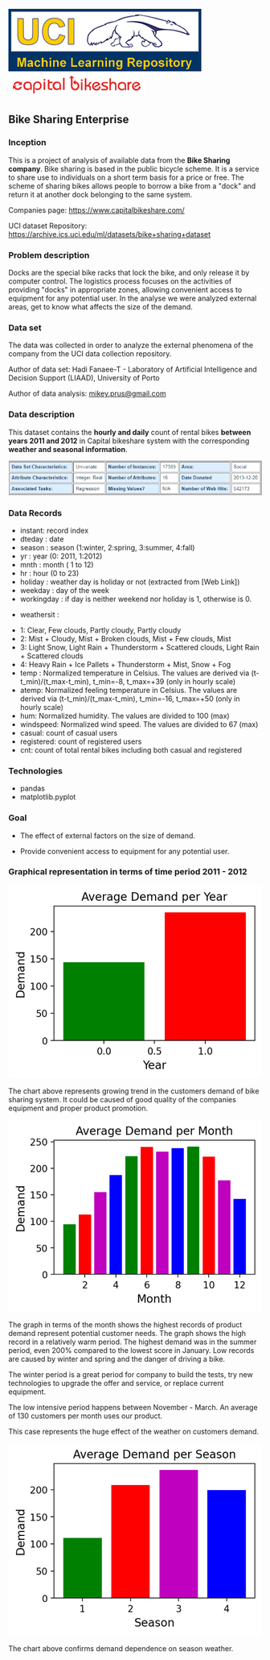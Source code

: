 <img src='./logo.gif'> <img src='./CaBi-logo_red.png'>
## Bike Sharing Enterprise 

### Inception
This is a project of analysis of available data from the <b>Bike Sharing company</b>. 
Bike sharing is based in the public bicycle scheme. It is a service to share use to individuals on a short term basis for a price or free. The scheme of sharing bikes allows people to borrow a bike from a "dock" and return it at another dock belonging to the same system.

Companies page: https://www.capitalbikeshare.com/

UCI dataset Repository: https://archive.ics.uci.edu/ml/datasets/bike+sharing+dataset


### Problem description

Docks are the special bike racks that lock the bike, and only release it by computer control. The logistics process focuses on the activities of providing "docks" in appropriate zones, allowing convenient access to equipment for any potential user. 
In the analyse we were analyzed external areas, get to know what affects the size of the demand.

### Data set

The data was collected in order to analyze the external phenomena of the company from the UCI data collection repository.

Author of data set: Hadi Fanaee-T - Laboratory of Artificial Intelligence and Decision Support (LIAAD), University of Porto

Author of data analysis: mikey.prus@gmail.com


### Data description 
This dataset contains the <b>hourly and daily</b> count of rental bikes <b>between years 2011 and 2012</b> in Capital bikeshare system with the corresponding <b>weather and seasonal information</b>.

<div align="center">
<img src='./data.png' />
</div>

### Data Records

- instant: record index
- dteday : date
- season : season (1:winter, 2:spring, 3:summer, 4:fall)
- yr : year (0: 2011, 1:2012)
- mnth : month ( 1 to 12)
- hr : hour (0 to 23)
- holiday : weather day is holiday or not (extracted from [Web Link])
- weekday : day of the week
- workingday : if day is neither weekend nor holiday is 1, otherwise is 0.

+ weathersit :
- 1: Clear, Few clouds, Partly cloudy, Partly cloudy
- 2: Mist + Cloudy, Mist + Broken clouds, Mist + Few clouds, Mist
- 3: Light Snow, Light Rain + Thunderstorm + Scattered clouds, Light Rain + Scattered clouds
- 4: Heavy Rain + Ice Pallets + Thunderstorm + Mist, Snow + Fog
- temp : Normalized temperature in Celsius. The values are derived via (t-t_min)/(t_max-t_min), t_min=-8, t_max=+39 (only in hourly scale)
- atemp: Normalized feeling temperature in Celsius. The values are derived via (t-t_min)/(t_max-t_min), t_min=-16, t_max=+50 (only in hourly scale)
- hum: Normalized humidity. The values are divided to 100 (max)
- windspeed: Normalized wind speed. The values are divided to 67 (max)
- casual: count of casual users
- registered: count of registered users
- cnt: count of total rental bikes including both casual and registered

### Technologies
* pandas
* matplotlib.pyplot

### Goal

* The effect of external factors on the size of demand.

* Provide convenient access to equipment for any potential user. 


### Graphical representation in terms of time period 2011 - 2012

<div align="center">
<img src='./yr.png' />
</div>

The chart above represents growing trend in the customers demand of bike sharing system. It could be caused of good quality of the companies equipment and proper product promotion.

<div align="center">
<img src='./mnth.png' />
</div>

The graph in terms of the month shows the highest records of product demand represent potential customer needs. The graph shows the high record in a relatively warm period. The highest demand was in the summer period, even 200% compared to the lowest score in January. Low records are caused by winter and spring and the danger of driving a bike.

The winter period is a great period for company to build the tests, try new technologies to upgrade the offer and service, or replace current equipment.

The low intensive period happens between November - March. An average of 130 customers per month uses our product.

This case represents the huge effect of the weather on customers demand.

<div align="center" >
<img src='./season.png' />
</div>

The chart above confirms demand dependence on season weather.